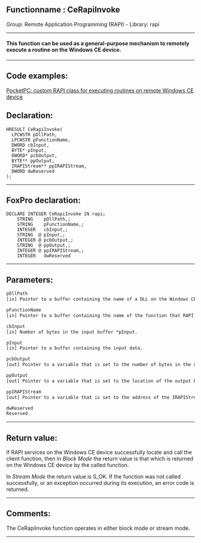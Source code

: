 <link rel="stylesheet" type="text/css" href="../../css/win32api.css">  
<link rel="stylesheet" href="https://cdnjs.cloudflare.com/ajax/libs/font-awesome/4.7.0/css/font-awesome.min.css">

## Functionname : CeRapiInvoke
Group: Remote Application Programming (RAPI) - Library: rapi    
***  


#### This function can be used as a general-purpose mechanism to remotely execute a routine on the Windows CE device.
***  


## Code examples:
[PocketPC: custom RAPI class for executing routines on remote Windows CE device](../../samples/sample_466.md)  

## Declaration:
```foxpro  
HRESULT CeRapiInvoke(
  LPCWSTR pDllPath,
  LPCWSTR pFunctionName,
  DWORD cbInput,
  BYTE* pInput,
  DWORD* pcbOutput,
  BYTE** ppOutput,
  IRAPIStream** ppIRAPIStream,
  DWORD dwReserved
);  
```  
***  


## FoxPro declaration:
```foxpro  
DECLARE INTEGER CeRapiInvoke IN rapi;
	STRING    pDllPath,;
	STRING    pFunctionName,;
	INTEGER   cbInput,;
	STRING  @ pInput,;
	INTEGER @ pcbOutput,;
	STRING  @ ppOutput,;
	INTEGER @ ppIRAPIStream,;
	INTEGER   dwReserved  
```  
***  


## Parameters:
```txt  
pDllPath
[in] Pointer to a buffer containing the name of a DLL on the Windows CE device containing pFunctionName.

pFunctionName
[in] Pointer to a buffer containing the name of the function that RAPI should call on the Windows CE device.

cbInput
[in] Number of bytes in the input buffer *pInput.

pInput
[in] Pointer to a buffer containing the input data.

pcbOutput
[out] Pointer to a variable that is set to the number of bytes in the output buffer ppOutput when the function returns.

ppOutput
[out] Pointer to a variable that is set to the location of the output buffer upon return.

ppIRAPIStream
[out] Pointer to a variable that is set to the address of the IRAPIStream interface.

dwReserved
Reserved.  
```  
***  


## Return value:
If RAPI services on the Windows CE device successfully locate and call the client function, then in <Em>Block Mode</Em> the return value is that which is returned on the Windows CE device by the called function. 

In <Em>Stream Mode</Em> the return value is S_OK. If the function was not called successfully, or an exception occurred during its execution, an error code is returned.   
***  


## Comments:
The CeRapiInvoke function operates in either block mode or stream mode.  
  
***  

